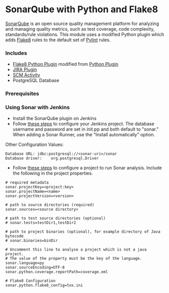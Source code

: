 SonarQube with Python and Flake8
===================

[SonarQube](http://www.sonarqube.org/) is an open source quality management platform for analyzing and managing quality metrics, such as test coverage, code complexity, standards/rule violations. This module uses a modified Python plugin which adds [Flake8](https://flake8.readthedocs.org/en/2.2.3/warnings.html) rules to the default set of [Pylint](http://pylint-messages.wikidot.com/all-codes) rules.


### Includes
- [Flake8 Python Plugin](https://github.com/SonarCommunity/sonar-python/pull/1) modified from [Python Plugin](http://docs.codehaus.org/display/SONAR/Python+Plugin)
- [JIRA Plugin](http://docs.codehaus.org/display/SONAR/JIRA+Plugin)
- [SCM Activity](http://docs.codehaus.org/display/SONAR/SCM+Activity+Plugin)
- PostgreSQL Database

### Prerequisites




### Using Sonar with Jenkins
- Install the SonarQube plugin on Jenkins
- Follow [these steps](http://docs.codehaus.org/display/SONAR/Configuring+SonarQube+Jenkins+Plugin) to configure your Jenkins project. The database username and password are set in init.pp and both default to "sonar." When adding a Sonar Runner, use the "Install automatically" option.

Other Configuration Values:
```
Database URL: jdbc:postgresql://<sonar-uri>/sonar
Database driver:	org.postgresql.Driver
```

- Follow [these steps](http://docs.codehaus.org/display/SONAR/Triggering+SonarQube+on+Jenkins+Job#TriggeringSonarQubeonJenkinsJob-TriggeringaProjectAnalysiswiththeSonarQubeRunner) to configure a project to run Sonar analysis. Include the following in the project properties.
```
# required metadata
sonar.projectKey=<project:key>
sonar.projectName=<name>
sonar.projectVersion=<version>

# path to source directories (required)
sonar.sources=<source directory>

# path to test source directories (optional)
# sonar.tests=testDir1,testDir2

# path to project binaries (optional), for example directory of Java bytecode
# sonar.binaries=binDir

# Uncomment this line to analyse a project which is not a java project.
# The value of the property must be the key of the language.
sonar.language=py
sonar.sourceEncoding=UTF-8
sonar.python.coverage.reportPath=coverage.xml

# Flake8 Configuration
sonar.python.flake8_config=tox.ini
```
